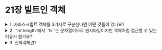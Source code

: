 # 21장 빌트인 객체

<details>

<summary> 1. 자바스크립트 객체를 3가지로 구분한다면 어떤 것들이 있나요? </summary>

```
자바스크립트 객체는 크게 빌트인 객체, 사용자 정의 객체, 호스트 객체로 구분할 수 있습니다.
빌트인 객체는 ECMAScript 사양에 정의된 객체로, 애플리케이션 전역에 공통 기능을 제공합니다.
호스트 객체는 실행환경에 따라 추가적으로 제공되는 객체입니다. 예를 들어, 브라우저에서는 DOM, BOM, webstorage 등이 있습니다.
마지막으로 사용자 정의 객체는 기본적으로 제공된 빌트인 객체나 호스트 객체가 아닌, 사용자가 직접 정의한 객체를 말합니다.
```

</details>

<details>

<summary> 2. `'hi'.length`에서 `'hi'`는 문자열이므로 원시타입이지만 객체처럼 접근할 수 있는 이유가 뭔가요?</summary>

```
숫자, 문자, 불리언 값의 원시 타입 값을 객체처럼 마침표 프로퍼티 접근 연산자를 사용하여 접근하면,
임시적으로 래퍼객체가 생성됩니다.
위의 경우, String 생성자 함수의 인스턴스가 생성되고 문자열은 래퍼 객체의 [[StringData]] 내부 슬롯에 할당됩니다.
이 인스턴스는 String.prototype의 메서드를 상속받아 사용할 수 있습니다.
래퍼객체의 처리가 종료되면 [[StringData]] 내부 슬롯에 할당된 원시값으로 원래 상태가 되돌려집니다.
```

</details>

<details>

<summary> 3. 전역객체란? </summary>

```
코드가 실행되기 이전, 자바스크립트 엔진에 의해 제일 처음으로 생성되는 최상위 객체인 특수한 객체입니다.
브라우저에서는 window, nodejs에서는 global, ECMA2020부터는 둘을 통합한 globalThis가 있습니다.
var변수로 선언한 전역변수와 선언하지 않은 변수에 값을 할당한 암묵적 전역, 그리고 전역함수는 전역 객체의 프로퍼티가 됩니다.
자바스크립트 코드가 분리되어 있어도 하나의 window 전역 객체를 공유합니다.
```

<details>
<summary> 4. 빌트인 전역 프로퍼티(2)와 빌트인 전역 함수(9)에는 어떤것들이 있나요? </summary>

```
빌트인 전역 프로퍼티에는 Infinity와 NaN이 있으며,
빌트인 전역 함수에는 eval(),isNaN(), IsFinite(), parseFloat(), parseInt(), encodeURI()/decodeURI(),
encodeURIComponent()/ decodeURIComponent() 가 있습니다.
```

</details>

<details>
<summary> 5. eval()은 무엇인가요? 왜 사용하면 안될까요?</summary>

```
eval()은 빌트인 전역 함수입니다.
문자열로 된 표현식을 인수로 받아 평가하여 값을 생성합니다.
eval은 런타임에 동적으로 스토프가 수정됩지만, strict mode에서는 eval함수 자신의 자체적인 스코프를 생성합니다.
eval함수는 사용자로부터 입력받은 컨텐츠를 실행한다는 점에서 보안에 매우 취약하며,
자바스크립트 엔진이 최적화가 수행하지 않으므로 속도가 느리기 때문에 사용하지 말아야 합니다.
```

</details>

## 💭 TMI

> `undefined`이나 `null`을 제외한 원시타입의 문자열이나 숫자, 불리언 타입도
> 결국은 객체처럼 접근을 한다면 래퍼객체가 일시적으로 객체처럼 쓰일 수 있도록 하기 때문에 자바스크립트의 거의 모든 것은 객체라고 볼 수 있는 거 같다.

